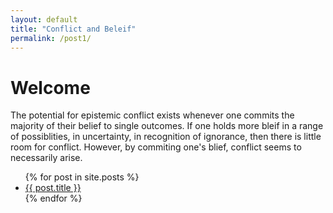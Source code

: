 ```yaml
---
layout: default
title: "Conflict and Beleif"
permalink: /post1/
---
```


# Welcome
The potential for epistemic conflict exists whenever one commits the majority of their belief to single outcomes. If one holds more bleif in a range of possiblities, in uncertainty, in recognition of ignorance, then there is little room for conflict. However, by commiting one's blief, conflict seems to necessarily arise.
<ul>
  {% for post in site.posts %}
    <li>
      <a href="{{ post.url }}">{{ post.title }}</a>
    </li>
  {% endfor %}
</ul>